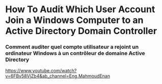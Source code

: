 # How To Audit Which User Account Join a Windows Computer to an Active Directory Domain Controller
### Comment auditer quel compte utilisateur a rejoint un ordinateur Windows à un contrôleur de domaine Active Directory

https://www.youtube.com/watch?v=6FBv58VjZb4&ab_channel=Eng.MahmoudEnan
